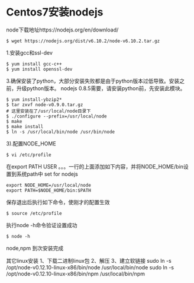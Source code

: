 # Centos7安装nodejs

node下载地址https://nodejs.org/en/download/
```
$ wget https://nodejs.org/dist/v6.10.2/node-v6.10.2.tar.gz
```

1.安装gcc和ssl-dev
```
$ yum install gcc-c++
$ yum install openssl-dev
```

3.确保安装了python，大部分安装失败都是由于python版本过低导致。安装之前，升级python版本。
nodejs 0.8.5需要，请安装python前，先安装此模块。
```
$ yum install-ybzip2*    
$ tar zxvf node-v0.9.0.tar.gz 
# 这里安装在了/usr/local/node目录下
$ ./configure --prefix=/usr/local/node
$ make
$ make install
$ ln -s /usr/local/bin/node /usr/bin/node
```

3).配置NODE_HOME 
```
$ vi /etc/profile 
```
在export PATH USER 。。。一行的上面添加如下内容，并将NODE_HOME/bin设置到系统path中 
set for nodejs 
```
export NODE_HOME=/usr/local/node
export PATH=$NODE_HOME/bin:$PATH 
```
保存退出后执行如下命令，使刚才的配置生效 
```
$ source /etc/profile
```

执行node -h命令验证设置成功
```
$ node -h 
```
node,npm 到次安装完成


其它linux安装
1、下载二进制linux包
2、解压
3、建立软链接
sudo ln -s /opt/node-v0.12.10-linux-x86/bin/node /usr/local/bin/node
sudo ln -s /opt/node-v0.12.10-linux-x86/bin/npm /usr/local/bin/npm
